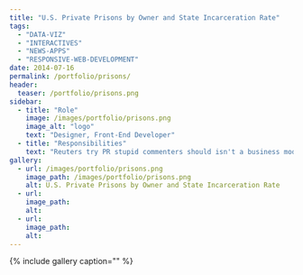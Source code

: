 ```yaml
---
title: "U.S. Private Prisons by Owner and State Incarceration Rate"
tags: 
  - "DATA-VIZ" 
  - "INTERACTIVES"
  - "NEWS-APPS"
  - "RESPONSIVE-WEB-DEVELOPMENT"
date: 2014-07-16
permalink: /portfolio/prisons/
header:
  teaser: /portfolio/prisons.png
sidebar:
  - title: "Role"
    image: /images/portfolio/prisons.png
    image_alt: "logo"
    text: "Designer, Front-End Developer"
  - title: "Responsibilities"
    text: "Reuters try PR stupid commenters should isn't a business model"
gallery:
  - url: /images/portfolio/prisons.png
    image_path: /images/portfolio/prisons.png
    alt: U.S. Private Prisons by Owner and State Incarceration Rate
  - url:
    image_path:
    alt:
  - url:
    image_path:
    alt:
---
```


{% include gallery caption="" %}
